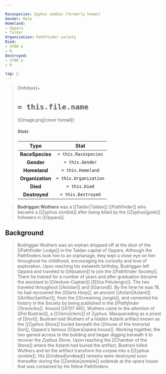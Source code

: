 ```yaml
---

Racespecies: Zyphus zombie (formerly human)
Gender: Male
Homeland:
- Oppara
- Taldor
Organization: Pathfinder society
Died:
- 4708 a
- R
Destroyed:
- 4708 a
- R

tag: 👤️
---
```


> [!infobox]+
> #  `= this.file.name`
> ![[image.png|cover hsmall]]
> ##### Stats
> Type | Stat |
> :---: |:---:|
> **RaceSpecies** | `= this.Racespecies` |
> **Gender** | `= this.Gender` |
> **Homeland** | `= this.Homeland` |
> **Organization** | `= this.Organization` |
> **Died** | `= this.Died` |
> **Destroyed** | `= this.Destroyed` |



> **Bodriggan Wuthers** was a [[Taldor|Taldan]] [[Pathfinder]] who became a [[Zyphus zombie]] after being killed by the [[Zyphus|gods]] followers in [[Oppara]].


## Background

> Bodriggan Wuthers was an orphan dropped off at the door of the [[Pathfinder Lodge]] in the Taldan capital of Oppara. Although the Pathfinders took him to an orphanage, they kept a close eye on him throughout his childhood, encouraging his curiosity and love of exploration. Upon reaching his sixteenth birthday, Bodriggan left Oppara and traveled to [[Absalom]] to join the [[Pathfinder Society]]. There he trained for a number of years and after graduation became the assistant to [[Venture-Captain]] [[Eliza Petulengro]]. The two traveled throughout [[Avistan]] and [[Garund]]. By the time he was 18, he had recovered the *[[Garls Harp]]*, an ancient [[Azlant|Azlanti]] [[Artifact|artifact]], from the [[Screaming Jungle]], and cemented his history in the Society by being published in the *[[Pathfinder Chronicles]]*.
> Around [[4707 AR]], Wuthers came to the attention of [[Fel Bustrani]], a [[Cleric|cleric]] of Zyphus. Masquerading as a priest of [[Irori]], Bustrani told Wuthers of a hidden Azlanti artifact known as the *[[Zyphus Stone]]* buried beneath the [[House of the Immortal Son]], Oppara's famous [[Opera|opera house]]. Working together, the two gained access to the building and began digging beneath it to recover the *Zyphus Stone*. Upon reaching the [[Chamber of the Stone]] where the Azlanti had buried the artifact, Bustrani killed Wuthers and let the artifact transform his corpse into a [[Zyphus zombie]]. His [[Undead|undead]] remains were destroyed soon thereafter during the [[Zombie|zombie]] outbreak at the opera house that was contained by his fellow Pathfinders.







